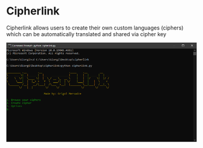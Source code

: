 <h1>Cipherlink</h1>

Cipherlink allows users to create their own custom languages (ciphers) which can be automatically translated and shared via cipher key

<img src="/src/Cipherlink Screenshot.PNG">
<br>